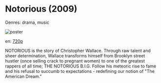# Notorious (2009)

Genres: drama, music

![poster](http://image.tmdb.org/t/p/w500/lfKALQovRf46vVC12Rnl0mSRPyu.jpg)

en:
  [720p](magnet:?xt=urn:btih:B29B4171B3996116B13C5044E4B705A10A02B615&tr=udp://glotorrents.pw:6969/announce&tr=udp://tracker.opentrackr.org:1337/announce&tr=udp://torrent.gresille.org:80/announce&tr=udp://tracker.openbittorrent.com:80&tr=udp://tracker.coppersurfer.tk:6969&tr=udp://tracker.leechers-paradise.org:6969&tr=udp://p4p.arenabg.ch:1337&tr=udp://tracker.internetwarriors.net:1337)
  


NOTORIOUS is the story of Christopher Wallace. Through raw talent and sheer determination, Wallace transforms himself from Brooklyn street hustler (once selling crack to pregnant women) to one of the greatest rappers of all time; THE NOTORIOUS B.I.G. Follow his meteoric rise to fame and his refusal to succumb to expectations - redefining our notion of "The American Dream."